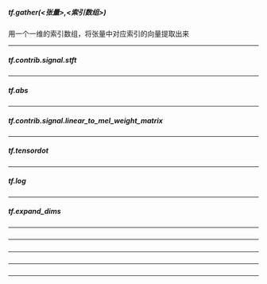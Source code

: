##### tf.gather(<张量>,<索引数组>)

用一个一维的索引数组，将张量中对应索引的向量提取出来

---
##### tf.contrib.signal.stft

---
##### tf.abs




---
##### tf.contrib.signal.linear_to_mel_weight_matrix


---
##### tf.tensordot


---
##### tf.log

---
##### tf.expand_dims

---
#####

---
#####

---
#####

---
#####

---
#####
